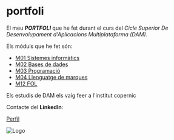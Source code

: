 # portfoli

El meu **_PORTFOLI_** que he fet durant el curs del *Cicle Superior De Desenvolupament d'Aplicacions Multiplataforma (DAM).*

Els móduls que he fet són:
- [M01 Sistemes informàtics](https://github.com/isa6996/portfoli/tree/main/portfoli/moduls/Curs%201/sistemas)
- [M02 Bases de dades](https://github.com/isa6996/portfoli/tree/main/portfoli/moduls/Curs%201/base%20de%20datos)
- [M03 Programació](https://github.com/isa6996/portfoli/tree/main/portfoli/moduls/Curs%201/programacion)
- [M04 Llenguatge de marques](https://github.com/isa6996/portfoli/tree/main/portfoli/moduls/Curs%201/llenguatge%20de%20marques)
- [M12 FOL](https://github.com/isa6996/portfoli/tree/main/portfoli/moduls/Curs%201/fol)


Els estudis de DAM els vaig feer a l'institut copernic


Contacte del **LinkedIn**:

[Perfil](https://www.linkedin.com/in/isabel-barroso-7662b51ba/)

![Logo](https://campus.copernic.cat/pluginfile.php/1/theme_adaptable/logo/1675348299/NicolauCopernic-LOGO.png)



